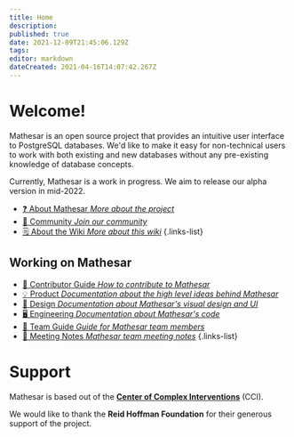 ```yaml
---
title: Home
description: 
published: true
date: 2021-12-09T21:45:06.129Z
tags: 
editor: markdown
dateCreated: 2021-04-16T14:07:42.267Z
---
```


# Welcome!

Mathesar is an open source project that provides an intuitive user interface to PostgreSQL databases. We'd like to make it easy for non-technical users to work with both existing and new databases without any pre-existing knowledge of database concepts.

Currently, Mathesar is a work in progress. We aim to release our alpha version in mid-2022.

- [:question: About Mathesar *More about the project*](/about)
- [:busts_in_silhouette: Community *Join our community*](/community)
- [:spiral_notepad: About the Wiki *More about this wiki*](/about-the-wiki)
{.links-list}

## Working on Mathesar
- [:scroll: Contributor Guide *How to contribute to Mathesar*](/community/contributing)
- [:bulb: Product *Documentation about the high level ideas behind Mathesar*](/product)
- [:art: Design *Documentation about Mathesar's visual design and UI*](/design)
- [:desktop_computer: Engineering *Documentation about Mathesar's code*](/design)
- [:notebook: Team Guide *Guide for Mathesar team members*](/team/guide)
- [:memo: Meeting Notes *Mathesar team meeting notes*](/meeting-notes)
{.links-list}


# Support
Mathesar is based out of the **[Center of Complex Interventions](https://www.centerofci.org/)** (CCI).

We would like to thank the **Reid Hoffman Foundation** for their generous support of the project.